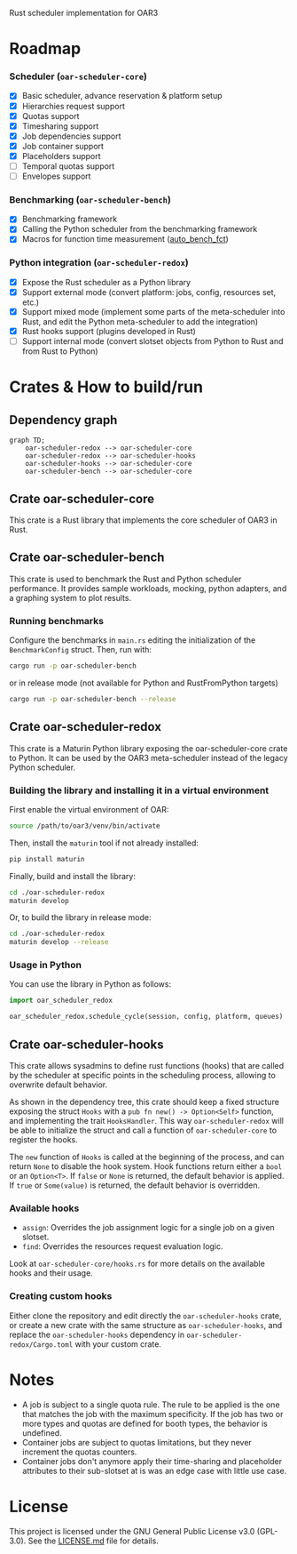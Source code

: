 Rust scheduler implementation for OAR3

# Roadmap

### Scheduler (`oar-scheduler-core`)

- [x] Basic scheduler, advance reservation & platform setup
- [x] Hierarchies request support
- [x] Quotas support
- [x] Timesharing support
- [x] Job dependencies support
- [x] Job container support
- [x] Placeholders support
- [ ] Temporal quotas support
- [ ] Envelopes support

### Benchmarking (`oar-scheduler-bench`)

- [x] Benchmarking framework
- [x] Calling the Python scheduler from the benchmarking framework
- [x] Macros for function time measurement ([auto_bench_fct](https://crates.io/crates/auto_bench_fct))

### Python integration (`oar-scheduler-redox`)

- [x] Expose the Rust scheduler as a Python library
- [x] Support external mode (convert platform: jobs, config, resources set, etc.)
- [x] Support mixed mode (implement some parts of the meta-scheduler into Rust, and edit the Python meta-scheduler to add the integration)
- [x] Rust hooks support (plugins developed in Rust) 
- [ ] Support internal mode (convert slotset objects from Python to Rust and from Rust to Python)

# Crates & How to build/run

## Dependency graph
```mermaid
graph TD;
    oar-scheduler-redox --> oar-scheduler-core
    oar-scheduler-redox --> oar-scheduler-hooks
    oar-scheduler-hooks --> oar-scheduler-core
    oar-scheduler-bench --> oar-scheduler-core
```

## Crate oar-scheduler-core

This crate is a Rust library that implements the core scheduler of OAR3 in Rust.

## Crate oar-scheduler-bench

This crate is used to benchmark the Rust and Python scheduler performance.
It provides sample workloads, mocking, python adapters, and a graphing
system to plot results.

### Running benchmarks

Configure the benchmarks in `main.rs` editing the initialization of the `BenchmarkConfig` struct.
Then, run with:

```bash
cargo run -p oar-scheduler-bench
```

or in release mode (not available for Python and RustFromPython targets)

```bash
cargo run -p oar-scheduler-bench --release
```

## Crate oar-scheduler-redox

This crate is a Maturin Python library exposing the oar-scheduler-core crate to Python.
It can be used by the OAR3 meta-scheduler instead of the legacy Python scheduler.

### Building the library and installing it in a virtual environment

First enable the virtual environment of OAR:

```bash
source /path/to/oar3/venv/bin/activate
```

Then, install the `maturin` tool if not already installed:

```bash
pip install maturin
```

Finally, build and install the library:

```bash
cd ./oar-scheduler-redox
maturin develop
```

Or, to build the library in release mode:

```bash
cd ./oar-scheduler-redox
maturin develop --release
```

### Usage in Python

You can use the library in Python as follows:

```python
import oar_scheduler_redox

oar_scheduler_redox.schedule_cycle(session, config, platform, queues)
```

## Crate oar-scheduler-hooks

This crate allows sysadmins to define rust functions (hooks) that are called by the scheduler at specific points in the scheduling process, allowing to overwrite default behavior.

As shown in the dependency tree, this crate should keep a fixed structure exposing the struct `Hooks` with a `pub fn new() -> Option<Self>` function, and implementing the trait `HooksHandler`. This way `oar-scheduler-redox` will be able to initialize the struct and call a function of `oar-scheduler-core` to register the hooks.

The `new` function of `Hooks` is called at the beginning of the process, and can return `None` to disable the hook system.
Hook functions return either a `bool` or an `Option<T>`. If `false` or `None` is returned, the default behavior is applied. If `true` or `Some(value)` is returned, the default behavior is overridden.

### Available hooks

- `assign`: Overrides the job assignment logic for a single job on a given slotset.
- `find`: Overrides the resources request evaluation logic.

Look at `oar-scheduler-core/hooks.rs` for more details on the available hooks and their usage.

### Creating custom hooks

Either clone the repository and edit directly the `oar-scheduler-hooks` crate, or create a new crate with the same structure as `oar-scheduler-hooks`, and replace the `oar-scheduler-hooks` dependency in `oar-scheduler-redox/Cargo.toml` with your custom crate.

# Notes

- A job is subject to a single quota rule. The rule to be applied is the one that matches the job with the maximum specificity.
  If the job has two or more types and quotas are defined for booth types, the behavior is undefined.
- Container jobs are subject to quotas limitations, but they never increment the quotas counters.
- Container jobs don't anymore apply their time-sharing and placeholder attributes to their sub-slotset at is was an edge case with little use case.

# License

This project is licensed under the GNU General Public License v3.0 (GPL-3.0).
See the [LICENSE.md](LICENSE.md) file for details.

